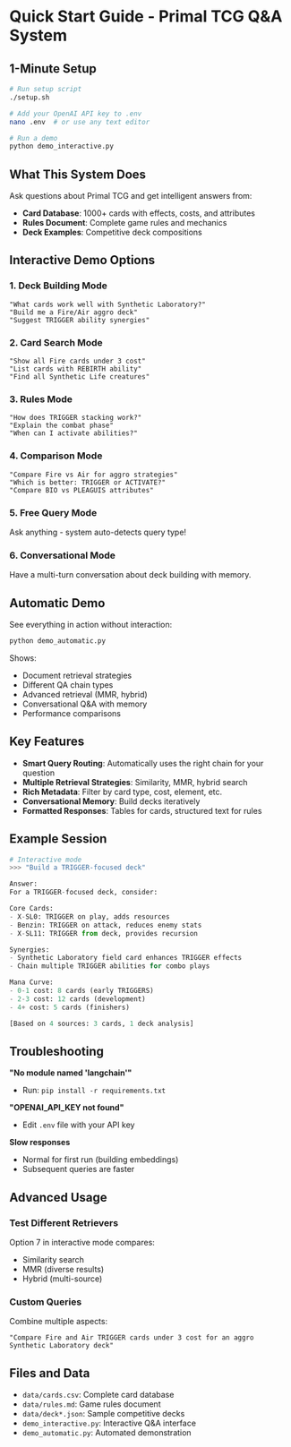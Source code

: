# Quick Start Guide - Primal TCG Q&A System

## 1-Minute Setup

```bash
# Run setup script
./setup.sh

# Add your OpenAI API key to .env
nano .env  # or use any text editor

# Run a demo
python demo_interactive.py
```

## What This System Does

Ask questions about Primal TCG and get intelligent answers from:
- **Card Database**: 1000+ cards with effects, costs, and attributes
- **Rules Document**: Complete game rules and mechanics
- **Deck Examples**: Competitive deck compositions

## Interactive Demo Options

### 1. Deck Building Mode
```
"What cards work well with Synthetic Laboratory?"
"Build me a Fire/Air aggro deck"
"Suggest TRIGGER ability synergies"
```

### 2. Card Search Mode
```
"Show all Fire cards under 3 cost"
"List cards with REBIRTH ability"
"Find all Synthetic Life creatures"
```

### 3. Rules Mode
```
"How does TRIGGER stacking work?"
"Explain the combat phase"
"When can I activate abilities?"
```

### 4. Comparison Mode
```
"Compare Fire vs Air for aggro strategies"
"Which is better: TRIGGER or ACTIVATE?"
"Compare BIO vs PLEAGUIS attributes"
```

### 5. Free Query Mode
Ask anything - system auto-detects query type!

### 6. Conversational Mode
Have a multi-turn conversation about deck building with memory.

## Automatic Demo

See everything in action without interaction:
```bash
python demo_automatic.py
```

Shows:
- Document retrieval strategies
- Different QA chain types
- Advanced retrieval (MMR, hybrid)
- Conversational Q&A with memory
- Performance comparisons

## Key Features

- **Smart Query Routing**: Automatically uses the right chain for your question
- **Multiple Retrieval Strategies**: Similarity, MMR, hybrid search
- **Rich Metadata**: Filter by card type, cost, element, etc.
- **Conversational Memory**: Build decks iteratively
- **Formatted Responses**: Tables for cards, structured text for rules

## Example Session

```python
# Interactive mode
>>> "Build a TRIGGER-focused deck"

Answer:
For a TRIGGER-focused deck, consider:

Core Cards:
- X-SL0: TRIGGER on play, adds resources
- Benzin: TRIGGER on attack, reduces enemy stats
- X-SL11: TRIGGER from deck, provides recursion

Synergies:
- Synthetic Laboratory field card enhances TRIGGER effects
- Chain multiple TRIGGER abilities for combo plays

Mana Curve:
- 0-1 cost: 8 cards (early TRIGGERS)
- 2-3 cost: 12 cards (development)
- 4+ cost: 5 cards (finishers)

[Based on 4 sources: 3 cards, 1 deck analysis]
```

## Troubleshooting

**"No module named 'langchain'"**
- Run: `pip install -r requirements.txt`

**"OPENAI_API_KEY not found"**
- Edit `.env` file with your API key

**Slow responses**
- Normal for first run (building embeddings)
- Subsequent queries are faster

## Advanced Usage

### Test Different Retrievers
Option 7 in interactive mode compares:
- Similarity search
- MMR (diverse results)
- Hybrid (multi-source)

### Custom Queries
Combine multiple aspects:
```
"Compare Fire and Air TRIGGER cards under 3 cost for an aggro Synthetic Laboratory deck"
```

## Files and Data

- `data/cards.csv`: Complete card database
- `data/rules.md`: Game rules document
- `data/deck*.json`: Sample competitive decks
- `demo_interactive.py`: Interactive Q&A interface
- `demo_automatic.py`: Automated demonstration